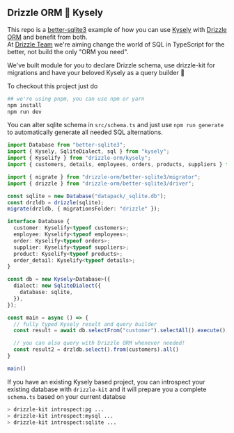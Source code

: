 ## Drizzle ORM 🤝 Kysely

This repo is a [better-sqlite3](https://www.npmjs.com/package/better-sqlite3) example of how you can use [Kysely](https://github.com/koskimas/kysely) with [Drizzle ORM](driz.li/orm) and benefit from both.  
 At [Drizzle Team](https://drizzle.team) we're aiming change the world of SQL in TypeScript for the better, not build the only "ORM you need".  

We've built module for you to declare Drizzle schema, use drizzle-kit for migrations and have your beloved Kysely as a query builder 🚀  

To checkout this project just do
```bash
## we're using pnpm, you can use npm or yarn
npm install
npm run dev
```

You can alter sqlite schema in `src/schema.ts` and just use `npm run generate` to automatically generate all needed SQL alternations.  

```typescript
import Database from "better-sqlite3";
import { Kysely, SqliteDialect, sql } from "kysely";
import { Kyselify } from "drizzle-orm/kysely";
import { customers, details, employees, orders, products, suppliers } from "./schema";

import { migrate } from "drizzle-orm/better-sqlite3/migrator";
import { drizzle } from "drizzle-orm/better-sqlite3/driver";

const sqlite = new Database("datapack/_sqlite.db");
const drzldb = drizzle(sqlite);
migrate(drzldb, { migrationsFolder: "drizzle" });

interface Database {
  customer: Kyselify<typeof customers>;
  employee: Kyselify<typeof employees>;
  order: Kyselify<typeof orders>;
  supplier: Kyselify<typeof suppliers>;
  product: Kyselify<typeof products>;
  order_detail: Kyselify<typeof details>;
}

const db = new Kysely<Database>({
  dialect: new SqliteDialect({
    database: sqlite,
  }),
});

const main = async () => {
  // fully typed Kysely result and query builder
  const result = await db.selectFrom("customer").selectAll().execute();

  // you can also query with Drizzle ORM whenever needed!
  const result2 = drzldb.select().from(customers).all()
}

main()
```

If you have an existing Kysely based project, you can introspect your existing database with `drizzle-kit` and it will prepare you a complete `schema.ts` based on your current databse
```bash 
> drizzle-kit introspect:pg ...
> drizzle-kit introspect:mysql ...
> drizzle-kit introspect:sqlite ...
```


